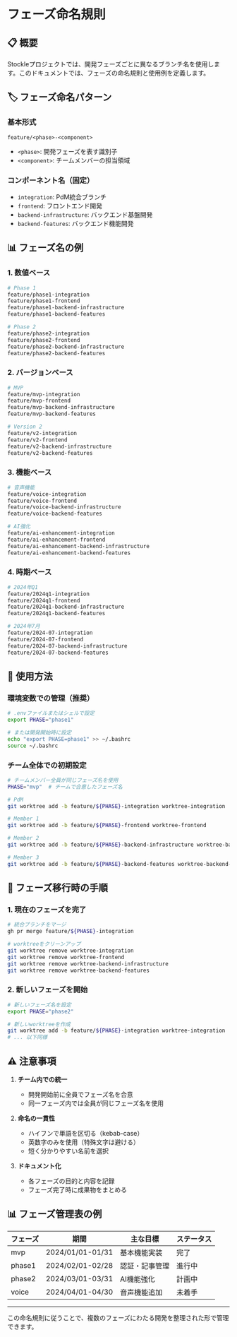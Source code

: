 # フェーズ命名規則

## 📋 概要

Stockleプロジェクトでは、開発フェーズごとに異なるブランチ名を使用します。このドキュメントでは、フェーズの命名規則と使用例を定義します。

## 🏷️ フェーズ命名パターン

### 基本形式
```
feature/<phase>-<component>
```

- `<phase>`: 開発フェーズを表す識別子
- `<component>`: チームメンバーの担当領域

### コンポーネント名（固定）
- `integration`: PdM統合ブランチ
- `frontend`: フロントエンド開発
- `backend-infrastructure`: バックエンド基盤開発
- `backend-features`: バックエンド機能開発

## 📊 フェーズ名の例

### 1. 数値ベース
```bash
# Phase 1
feature/phase1-integration
feature/phase1-frontend
feature/phase1-backend-infrastructure
feature/phase1-backend-features

# Phase 2
feature/phase2-integration
feature/phase2-frontend
feature/phase2-backend-infrastructure
feature/phase2-backend-features
```

### 2. バージョンベース
```bash
# MVP
feature/mvp-integration
feature/mvp-frontend
feature/mvp-backend-infrastructure
feature/mvp-backend-features

# Version 2
feature/v2-integration
feature/v2-frontend
feature/v2-backend-infrastructure
feature/v2-backend-features
```

### 3. 機能ベース
```bash
# 音声機能
feature/voice-integration
feature/voice-frontend
feature/voice-backend-infrastructure
feature/voice-backend-features

# AI強化
feature/ai-enhancement-integration
feature/ai-enhancement-frontend
feature/ai-enhancement-backend-infrastructure
feature/ai-enhancement-backend-features
```

### 4. 時期ベース
```bash
# 2024年Q1
feature/2024q1-integration
feature/2024q1-frontend
feature/2024q1-backend-infrastructure
feature/2024q1-backend-features

# 2024年7月
feature/2024-07-integration
feature/2024-07-frontend
feature/2024-07-backend-infrastructure
feature/2024-07-backend-features
```

## 🚀 使用方法

### 環境変数での管理（推奨）

```bash
# .envファイルまたはシェルで設定
export PHASE="phase1"

# または開発開始時に設定
echo "export PHASE=phase1" >> ~/.bashrc
source ~/.bashrc
```

### チーム全体での初期設定
```bash
# チームメンバー全員が同じフェーズ名を使用
PHASE="mvp"  # チームで合意したフェーズ名

# PdM
git worktree add -b feature/${PHASE}-integration worktree-integration

# Member 1
git worktree add -b feature/${PHASE}-frontend worktree-frontend

# Member 2
git worktree add -b feature/${PHASE}-backend-infrastructure worktree-backend-infrastructure

# Member 3
git worktree add -b feature/${PHASE}-backend-features worktree-backend-features
```

## 📝 フェーズ移行時の手順

### 1. 現在のフェーズを完了
```bash
# 統合ブランチをマージ
gh pr merge feature/${PHASE}-integration

# worktreeをクリーンアップ
git worktree remove worktree-integration
git worktree remove worktree-frontend
git worktree remove worktree-backend-infrastructure
git worktree remove worktree-backend-features
```

### 2. 新しいフェーズを開始
```bash
# 新しいフェーズ名を設定
export PHASE="phase2"

# 新しいworktreeを作成
git worktree add -b feature/${PHASE}-integration worktree-integration
# ... 以下同様
```

## ⚠️ 注意事項

1. **チーム内での統一**
   - 開発開始前に全員でフェーズ名を合意
   - 同一フェーズ内では全員が同じフェーズ名を使用

2. **命名の一貫性**
   - ハイフンで単語を区切る（kebab-case）
   - 英数字のみを使用（特殊文字は避ける）
   - 短く分かりやすい名前を選択

3. **ドキュメント化**
   - 各フェーズの目的と内容を記録
   - フェーズ完了時に成果物をまとめる

## 📊 フェーズ管理表の例

| フェーズ | 期間 | 主な目標 | ステータス |
|---------|------|----------|------------|
| mvp | 2024/01/01-01/31 | 基本機能実装 | 完了 |
| phase1 | 2024/02/01-02/28 | 認証・記事管理 | 進行中 |
| phase2 | 2024/03/01-03/31 | AI機能強化 | 計画中 |
| voice | 2024/04/01-04/30 | 音声機能追加 | 未着手 |

---

この命名規則に従うことで、複数のフェーズにわたる開発を整理された形で管理できます。